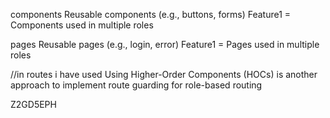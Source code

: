 components
 Reusable components (e.g., buttons, forms)
 Feature1 =  Components used in multiple roles


 pages
 Reusable pages (e.g., login, error)
 Feature1 = Pages used in multiple roles

//in routes i have used
Using Higher-Order Components (HOCs) is another approach to implement route guarding for role-based routing

Z2GD5EPH